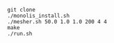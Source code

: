 <install and run manual>

```
git clone
./monolis_install.sh
./mesher.sh 50.0 1.0 1.0 200 4 4
make
./run.sh
```
